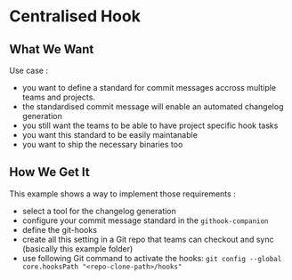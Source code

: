 Centralised Hook
===

## What We Want

Use case :
- you want to define a standard for commit messages accross multiple teams and projects.
- the standardised commit message will enable an automated changelog generation
- you still want the teams to be able to have project specific hook tasks
- you want this standard to be easily maintanable
- you want to ship the necessary binaries too

## How We Get It

This example shows a way to implement those requirements :
- select a tool for the changelog generation
- configure your commit message standard in the `githook-companion`
- define the git-hooks
- create all this setting in a Git repo that teams can checkout and sync (basically this example folder)
- use following Git command to activate the hooks: `git config --global core.hooksPath "<repo-clone-path>/hooks"`
